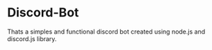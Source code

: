 # Discord-Bot

Thats a simples and functional discord bot created using node.js and discord.js library.

